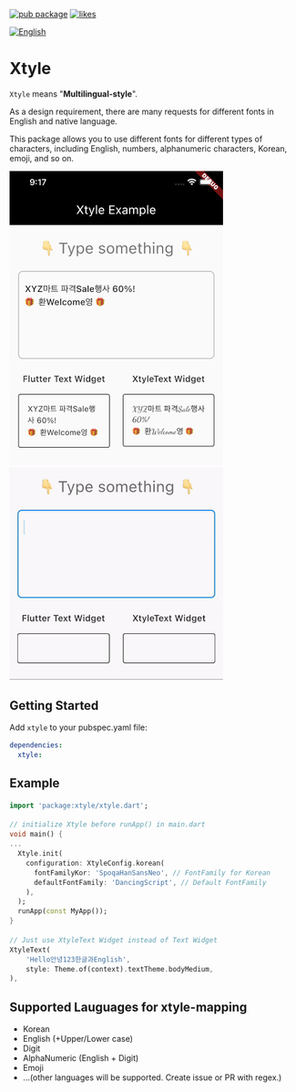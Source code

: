 [![pub package](https://img.shields.io/pub/v/xtyle.svg?label=xtyle&color=blue)](https://pub.dev/packages/xtyle_text)
[![likes](https://img.shields.io/pub/likes/xtyle.svg)](https://pub.dev/packages/xtyle/score)



[![English](https://img.shields.io/badge/Language-English-9cf?style=for-the-badge)](README.md)
<!-- [![Korean](https://img.shields.io/badge/Language-Korean-9cf?style=for-the-badge)](README.ko-kr.md) -->

# Xtyle

`Xtyle` means "**Multilingual-style**".

As a design requirement, there are many requests for different fonts in English and native language.

This package allows you to use different fonts for different types of characters, including English, numbers, alphanumeric characters, Korean, emoji, and so on.

<div><img src="https://github.com/TykanN/xtyle/blob/master/assets/screenshot.png?raw=true" width="375"></div>

<div><img src="https://github.com/TykanN/xtyle/blob/master/assets/example.gif?raw=true" width="375"></div>

## Getting Started

Add `xtyle` to your pubspec.yaml file:
```yaml
dependencies:
  xtyle:
```

## Example

```dart
import 'package:xtyle/xtyle.dart';

// initialize Xtyle before runApp() in main.dart
void main() {
...
  Xtyle.init(
    configuration: XtyleConfig.korean(
      fontFamilyKor: 'SpoqaHanSansNeo', // FontFamily for Korean
      defaultFontFamily: 'DancingScript', // Default FontFamily
    ),
  );
  runApp(const MyApp());
}

// Just use XtyleText Widget instead of Text Widget
XtyleText(
    'Hello안녕123한글과English',
    style: Theme.of(context).textTheme.bodyMedium,
),
```

## Supported Lauguages for xtyle-mapping
* Korean
* English (+Upper/Lower case)
* Digit
* AlphaNumeric (English + Digit)
* Emoji
* ...(other languages will be supported. Create issue or PR with regex.)